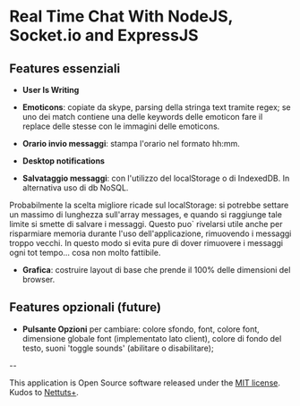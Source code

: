 # Real Time Chat With NodeJS, Socket.io and ExpressJS

## Features essenziali

- **User Is Writing**

- **Emoticons**: copiate da skype, parsing della stringa text tramite regex;
se uno dei match contiene una delle keywords delle emoticon fare
il replace delle stesse con le immagini delle emoticons.

- **Orario invio messaggi**: stampa l'orario nel formato hh:mm.

- **Desktop notifications**

- **Salvataggio messaggi**: con l'utilizzo del localStorage o di IndexedDB. In alternativa uso di db NoSQL.

Probabilmente la scelta migliore ricade sul localStorage: si potrebbe settare
un massimo di lunghezza sull'array messages, e quando si raggiunge tale limite
si smette di salvare i messaggi. Questo puo` rivelarsi utile anche per
risparmiare memoria durante l'uso dell'applicazione, rimuovendo i messaggi 
troppo vecchi. In questo modo si evita pure di dover rimuovere i messaggi ogni
tot tempo... cosa non molto fattibile.

- **Grafica**: costruire layout di base che prende il 100% delle dimensioni del browser.

## Features opzionali (future)

- **Pulsante Opzioni** per cambiare: colore sfondo, font, colore font, dimensione globale font (implementato lato client), colore di fondo del testo, suoni 'toggle sounds' (abilitare o disabilitare);

--

This application is Open Source software released under the [MIT license](http://opensource.org/licenses/MIT). Kudos to [Nettuts+](http://net.tutsplus.com/tutorials/javascript-ajax/real-time-chat-with-nodejs-socket-io-and-expressjs/).
